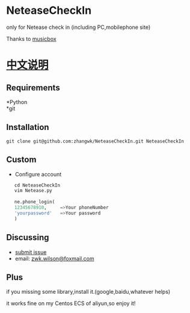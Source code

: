 # NeteaseCheckIn

only for Netease check in  (including PC,mobilephone site)  

Thanks to [musicbox](https://github.com/darknessomi/musicbox)
 
[中文说明](https://github.com/zhangwk/NeteaseCheckIn/master/README-zh.md)  
=========================

Requirements
------------
*Python  
*git


Installation
------------
```
git clone git@github.com:zhangwk/NeteaseCheckIn.git NeteaseCheckIn
```
Custom
--------

* Configure account
```python
   cd NeteaseCheckIn
   vim Netease.py
   
   ne.phone_login(
   12345678910,     =>Your phoneNumber
   'yourpassword'   =>Your password
   )
```
Discussing
----------
- [submit issue](https://github.com/zhangwk/NeteaseCheckIn/issues/new)
- email: zwk.wilson@foxmail.com


Plus
--------
if you missing some library,install it.(google,baidu,whatever helps)

it works fine on my Centos ECS of aliyun,so enjoy it!

